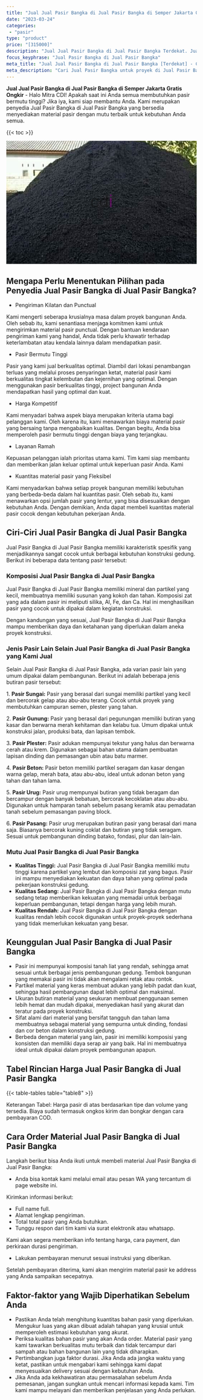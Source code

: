```yaml
---
title: "Jual Jual Pasir Bangka di Jual Pasir Bangka di Semper Jakarta Gratis Ongkir"
date: "2023-03-24"
categories:
 - "pasir"
type: "product"
price: "[315000]"
description: "Jual Jual Pasir Bangka di Jual Pasir Bangka Terdekat. Jual Pasir Bangka ini sering digunakan dalam proyek konstruksi sebagai bahan campuran yang berkualitas dan halus. Silakan hubungi kami untuk informasi lebih lanjut."
focus_keyphrase: "Jual Pasir Bangka di Jual Pasir Bangka"
meta_title: "Jual Jual Pasir Bangka di Jual Pasir Bangka [Terdekat] - CDI"
meta_description: "Cari Jual Pasir Bangka untuk proyek di Jual Pasir Bangka? Kami menyediakan Jual Pasir Bangka berkualitas untuk bahan campuran. Segera dapatkan penawaran terbaik."
---
```


**Jual Jual Pasir Bangka di Jual Pasir Bangka di Semper Jakarta Gratis Ongkir** - Halo Mitra CDI! Apakah saat ini Anda semua membutuhkan pasir bermutu tinggi? Jika iya, kami siap membantu Anda. Kami merupakan penyedia Jual Pasir Bangka di Jual Pasir Bangka yang bersedia menyediakan material pasir dengan mutu terbaik untuk kebutuhan Anda semua.

{{< toc >}}

![Jual Jual Pasir Bangka di Jual Pasir Bangka di Semper Jakarta Gratis Ongkir](/images/pasir/pasir-bangunan-24.jpg)

## Mengapa Perlu Menentukan Pilihan pada Penyedia Jual Pasir Bangka di Jual Pasir Bangka?

*   Pengiriman Kilatan dan Punctual

Kami mengerti seberapa krusialnya masa dalam proyek bangunan Anda. Oleh sebab itu, kami senantiasa menjaga komitmen kami untuk mengirimkan material pasir punctual. Dengan bantuan kendaraan pengiriman kami yang handal, Anda tidak perlu khawatir terhadap keterlambatan atau kendala lainnya dalam mendapatkan pasir.
*   Pasir Bermutu Tinggi

Pasir yang kami jual berkualitas optimal. Diambil dari lokasi penambangan terluas yang melalui proses penyaringan ketat, material pasir kami berkualitas tingkat kelembutan dan kejernihan yang optimal. Dengan menggunakan pasir berkualitas tinggi, project bangunan Anda mendapatkan hasil yang optimal dan kuat.
*   Harga Kompetitif

Kami menyadari bahwa aspek biaya merupakan kriteria utama bagi pelanggan kami. Oleh karena itu, kami menawarkan biaya material pasir yang bersaing tanpa mengabaikan kualitas. Dengan begitu, Anda bisa memperoleh pasir bermutu tinggi dengan biaya yang terjangkau.
*   Layanan Ramah

Kepuasan pelanggan ialah prioritas utama kami. Tim kami siap membantu dan memberikan jalan keluar optimal untuk keperluan pasir Anda. Kami

*   Kuantitas material pasir yang Fleksibel

Kami menyadarkan bahwa setiap proyek bangunan memiliki kebutuhan yang berbeda-beda dalam hal kuantitas pasir. Oleh sebab itu, kami menawarkan opsi jumlah pasir yang lentur, yang bisa disesuaikan dengan kebutuhan Anda. Dengan demikian, Anda dapat membeli kuantitas material pasir cocok dengan kebutuhan pekerjaan Anda.

## Ciri-Ciri Jual Pasir Bangka di Jual Pasir Bangka

Jual Pasir Bangka di Jual Pasir Bangka memiliki karakteristik spesifik yang menjadikannya sangat cocok untuk berbagai kebutuhan konstruksi gedung. Berikut ini beberapa data tentang pasir tersebut:

### Komposisi Jual Pasir Bangka di Jual Pasir Bangka

Jual Pasir Bangka di Jual Pasir Bangka memiliki mineral dan partikel yang kecil, membuatnya memiliki susunan yang kokoh dan tahan. Komposisi zat yang ada dalam pasir ini meliputi silika, Al, Fe, dan Ca. Hal ini menghasilkan pasir yang cocok untuk dipakai dalam kegiatan konstruksi.

Dengan kandungan yang sesuai, Jual Pasir Bangka di Jual Pasir Bangka mampu memberikan daya dan ketahanan yang diperlukan dalam aneka proyek konstruksi.

### Jenis Pasir Lain Selain Jual Pasir Bangka di Jual Pasir Bangka yang Kami Jual

Selain Jual Pasir Bangka di Jual Pasir Bangka, ada varian pasir lain yang umum dipakai dalam pembangunan. Berikut ini adalah beberapa jenis butiran pasir tersebut:

1\.  **Pasir Sungai:** Pasir yang berasal dari sungai memiliki partikel yang kecil dan bercorak gelap atau abu-abu terang. Cocok untuk proyek yang membutuhkan campuran semen, plester yang tahan.

2\.  **Pasir Gunung:** Pasir yang berasal dari pegunungan memiliki butiran yang kasar dan berwarna merah kehitaman dan kelabu tua. Umum dipakai untuk konstruksi jalan, produksi bata, dan lapisan tembok.

3\.  **Pasir Plester:** Pasir adukan mempunyai tekstur yang halus dan berwarna cerah atau krem. Digunakan sebagai bahan utama dalam pembuatan lapisan dinding dan pemasangan ubin atau batu marmer.

4\.  **Pasir Beton:** Pasir beton memiliki partikel seragam dan kasar dengan warna gelap, merah bata, atau abu-abu, ideal untuk adonan beton yang tahan dan tahan lama.

5\.  **Pasir Urug:** Pasir urug mempunyai butiran yang tidak beragam dan bercampur dengan banyak bebatuan, bercorak kecoklatan atau abu-abu. Digunakan untuk hamparan tanah sebelum pasang keramik atau pemadatan tanah sebelum pemasangan paving block.

6\.  **Pasir Pasang:** Pasir urug merupakan butiran pasir yang berasal dari mana saja. Biasanya bercorak kuning coklat dan butiran yang tidak seragam. Sesuai untuk pembangunan dinding batako, fondasi, plur dan lain-lain.

### Mutu Jual Pasir Bangka di Jual Pasir Bangka

*   **Kualitas Tinggi:** Jual Pasir Bangka di Jual Pasir Bangka memiliki mutu tinggi karena partikel yang lembut dan komposisi zat yang bagus. Pasir ini mampu menyediakan kekuatan dan daya tahan yang optimal pada pekerjaan konstruksi gedung.
*   **Kualitas Sedang:** Jual Pasir Bangka di Jual Pasir Bangka dengan mutu sedang tetap memberikan kekuatan yang memadai untuk berbagai keperluan pembangunan, tetapi dengan harga yang lebih murah.
*   **Kualitas Rendah:** Jual Pasir Bangka di Jual Pasir Bangka dengan kualitas rendah lebih cocok digunakan untuk proyek-proyek sederhana yang tidak memerlukan kekuatan yang besar.

## Keunggulan Jual Pasir Bangka di Jual Pasir Bangka

*   Pasir ini mempunyai komposisi tanah liat yang rendah, sehingga amat sesuai untuk berbagai jenis pembangunan gedung. Tembok bangunan yang memakai pasir ini tidak akan mengalami retak atau rontok.
*   Partikel material yang keras membuat adukan yang lebih padat dan kuat, sehingga hasil pembangunan dapat lebih optimal dan maksimal.
*   Ukuran butiran material yang seukuran membuat penggunaan semen lebih hemat dan mudah dipakai, menyediakan hasil yang akurat dan teratur pada proyek konstruksi.
*   Sifat alami dari material yang bersifat tangguh dan tahan lama membuatnya sebagai material yang sempurna untuk dinding, fondasi dan cor beton dalam konstruksi gedung.
*   Berbeda dengan material yang lain, pasir ini memiliki komposisi yang konsisten dan memiliki daya serap air yang baik. Hal ini membuatnya ideal untuk dipakai dalam proyek pembangunan apapun.

## Tabel Rincian Harga Jual Pasir Bangka di Jual Pasir Bangka

{{< table-tables table="table8" >}}

Keterangan Tabel: Harga pasir di atas berdasarkan tipe dan volume yang tersedia. Biaya sudah termasuk ongkos kirim dan bongkar dengan cara pembayaran COD.

## Cara Order Material Jual Pasir Bangka di Jual Pasir Bangka

Langkah berikut bisa Anda ikuti untuk membeli material Jual Pasir Bangka di Jual Pasir Bangka:

*   Anda bisa kontak kami melalui email atau pesan WA yang tercantum di page website ini.

Kirimkan informasi berikut:

*   Full name full.
*   Alamat lengkap pengiriman.
*   Total total pasir yang Anda butuhkan.
*   Tunggu respon dari tim kami via surat elektronik atau whatsapp.

Kami akan segera memberikan info tentang harga, cara payment, dan perkiraan durasi pengiriman.
*   Lakukan pembayaran menurut sesuai instruksi yang diberikan.

Setelah pembayaran diterima, kami akan mengirim material pasir ke address yang Anda sampaikan secepatnya.

## Faktor-faktor yang Wajib Diperhatikan Sebelum Anda

*   Pastikan Anda telah menghitung kuantitas bahan pasir yang diperlukan. Mengukur luas yang akan dibuat adalah tahapan yang krusial untuk memperoleh estimasi kebutuhan yang akurat.
*   Periksa kualitas bahan pasir yang akan Anda order. Material pasir yang kami tawarkan berkualitas mutu terbaik dan tidak tercampur dari sampah atau bahan bangunan lain yang tidak diharapkan.
*   Pertimbangkan juga faktor durasi. Jika Anda ada jangka waktu yang ketat, pastikan untuk mengabari kami sehingga kami dapat menyesuaikan delivery sesuai dengan kebutuhan Anda.
*   Jika Anda ada kekhawatiran atau permasalahan sebelum Anda pemesanan, jangan sungkan untuk mencari informasi kepada kami. Tim kami mampu melayani dan memberikan penjelasan yang Anda perlukan.